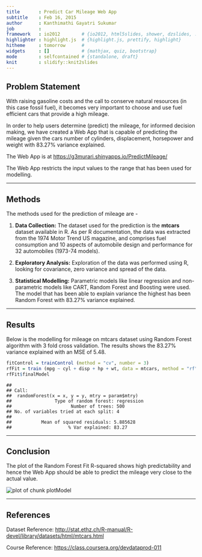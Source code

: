 ```yaml
---
title       : Predict Car Mileage Web App
subtitle    : Feb 16, 2015
author      : Kanthimathi Gayatri Sukumar
job         : 
framework   : io2012        # {io2012, html5slides, shower, dzslides, ...}
highlighter : highlight.js  # {highlight.js, prettify, highlight}
hitheme     : tomorrow      # 
widgets     : []            # {mathjax, quiz, bootstrap}
mode        : selfcontained # {standalone, draft}
knit        : slidify::knit2slides
---
```


## Problem Statement

With raising gasoline costs and the call to conserve natural resources (in this case fossil fuel), it becomes very important to choose and use fuel efficient cars that provide a high mileage. 

In order to help users determine (predict) the mileage, for informed decision making, we have created a Web App that is capable of predicting the mileage given the cars number of cylinders, displacement, horsepower and weight with 83.27% variance explained.

The Web App is at https://g3murari.shinyapps.io/PredictMileage/

The Web App restricts the input values to the range that has been used for modelling.

--------------------------------------------------------------------------------

## Methods

The methods used for the prediction of mileage are - 

1. <b>Data Collection:</b> The dataset used for the prediction is the <b>mtcars</b> dataset available in R. As per R documentation, the data was extracted from the 1974 Motor Trend US magazine, and comprises fuel consumption and 10 aspects of automobile design and performance for 32 automobiles (1973-74 models).

2. <b>Exploratory Analysis:</b> Exploration of the data was performed using R, looking for covariance, zero variance and spread of the data.

3. <b> Statistical Modelling:</b> Parametric models like linear regression and non-parametric models like CART, Random Forest and Boosting were used. The model that has been able to explain variance the highest has been Random Forest with 83.27% variance explained.

--------------------------------------------------------------------------------

## Results



Below is the modelling for mileage on mtcars dataset using Random Forest algorithm with 3 fold cross validation. The results shows the 83.27% variance explained with an MSE of 5.48.


```r
fitControl = trainControl (method = "cv", number = 3)
rfFit = train (mpg ~ cyl + disp + hp + wt, data = mtcars, method = "rf", trControl = fitControl)
rfFit$finalModel
```

```
## 
## Call:
##  randomForest(x = x, y = y, mtry = param$mtry) 
##                Type of random forest: regression
##                      Number of trees: 500
## No. of variables tried at each split: 4
## 
##           Mean of squared residuals: 5.885628
##                     % Var explained: 83.27
```


--------------------------------------------------------------------------------

## Conclusion

The plot of the Random Forest Fit R-squared shows high predictability and hence the Web App should be able to predict the mileage very close to the actual value.

![plot of chunk plotModel](assets/fig/plotModel-1.png) 


--------------------------------------------------------------------------------

## References

Dataset Reference: http://stat.ethz.ch/R-manual/R-devel/library/datasets/html/mtcars.html

Course Reference: https://class.coursera.org/devdataprod-011


